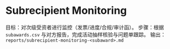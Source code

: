 # Subrecipient Monitoring

目标：对次级受资者进行监控（发票/进度/合规/审计函）。
步骤：根据 `subawards.csv` 与对方报告，完成活动抽样核验与问题单跟踪。
输出：`reports/subrecipient-monitoring-<subaward>.md`
